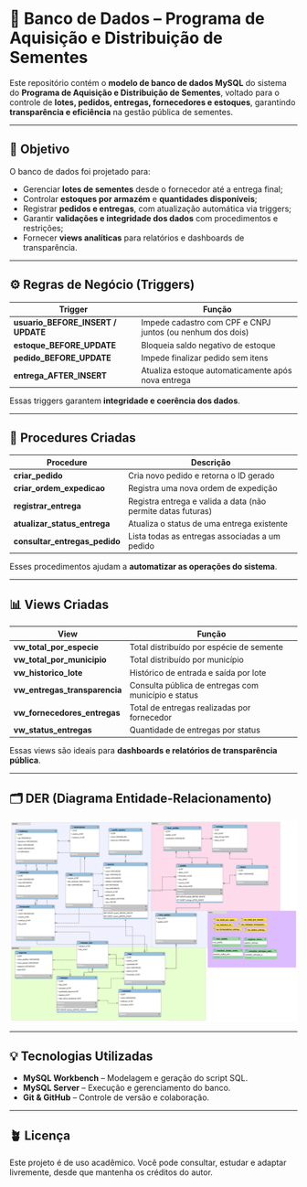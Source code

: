 # 🌱 Banco de Dados – Programa de Aquisição e Distribuição de Sementes

Este repositório contém o **modelo de banco de dados MySQL** do sistema do **Programa de Aquisição e Distribuição de Sementes**, voltado para o controle de **lotes, pedidos, entregas, fornecedores e estoques**, garantindo **transparência e eficiência** na gestão pública de sementes.

---

## 🧭 Objetivo

O banco de dados foi projetado para:
- Gerenciar **lotes de sementes** desde o fornecedor até a entrega final;
- Controlar **estoques por armazém** e **quantidades disponíveis**;
- Registrar **pedidos e entregas**, com atualização automática via triggers;
- Garantir **validações e integridade dos dados** com procedimentos e restrições;
- Fornecer **views analíticas** para relatórios e dashboards de transparência.

---

## ⚙️ Regras de Negócio (Triggers)

| Trigger | Função |
|----------|--------|
| **usuario_BEFORE_INSERT / UPDATE** | Impede cadastro com CPF e CNPJ juntos (ou nenhum dos dois) |
| **estoque_BEFORE_UPDATE** | Bloqueia saldo negativo de estoque |
| **pedido_BEFORE_UPDATE** | Impede finalizar pedido sem itens |
| **entrega_AFTER_INSERT** | Atualiza estoque automaticamente após nova entrega |

Essas triggers garantem **integridade e coerência dos dados**.

---

## 🧠 Procedures Criadas

| Procedure | Descrição |
|------------|------------|
| **criar_pedido** | Cria novo pedido e retorna o ID gerado |
| **criar_ordem_expedicao** | Registra uma nova ordem de expedição |
| **registrar_entrega** | Registra entrega e valida a data (não permite datas futuras) |
| **atualizar_status_entrega** | Atualiza o status de uma entrega existente |
| **consultar_entregas_pedido** | Lista todas as entregas associadas a um pedido |

Esses procedimentos ajudam a **automatizar as operações do sistema**.

---

## 📊 Views Criadas

| View | Função |
|------|--------|
| **vw_total_por_especie** | Total distribuído por espécie de semente |
| **vw_total_por_municipio** | Total distribuído por município |
| **vw_historico_lote** | Histórico de entrada e saída por lote |
| **vw_entregas_transparencia** | Consulta pública de entregas com município e status |
| **vw_fornecedores_entregas** | Total de entregas realizadas por fornecedor |
| **vw_status_entregas** | Quantidade de entregas por status |

Essas views são ideais para **dashboards e relatórios de transparência pública**.

---

## 🗂️ DER (Diagrama Entidade-Relacionamento)

<p align="center">
  <img src="./er.png" alt="Diagrama do Banco de Dados" width="600"/>
</p>

---

## 💡 Tecnologias Utilizadas
- **MySQL Workbench** – Modelagem e geração do script SQL.  
- **MySQL Server** – Execução e gerenciamento do banco.  
- **Git & GitHub** – Controle de versão e colaboração.  

---

## 🪴 Licença
Este projeto é de uso acadêmico. Você pode consultar, estudar e adaptar livremente, desde que mantenha os créditos do autor.
